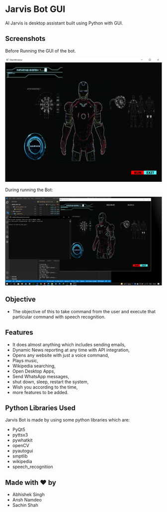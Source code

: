 # Jarvis Bot GUI

AI Jarvis is desktop assistant built using Python with GUI.

## Screenshots

Before Running the GUI of the bot.

![Jarvis Bot](https://github.com/imsachinshah/jarvis_bot_gui/blob/main/Screenshorts/jarvis_bot_ss.png)

During running the Bot:

![Jarvis Bot](https://github.com/imsachinshah/jarvis_bot_gui/blob/main/Screenshorts/running_ss.png)

## Objective

- The objective of this to take command from the user and execute that particular command with speech recognition.

## Features 

- It does almost anything which includes sending emails,
- Dynamic News reporting at any time with API integration,
- Opens any website with just a voice command,
- Plays music,
- Wikipedia searching,
- Open Desktop Apps,
- Send WhatsApp messages,
- shut down, sleep, restart the system,
- Wish you according to the time, 
- more features to be added.

## Python Libraries Used

Jarvis Bot is made by using some python libraries which are:

- PyQt5
- pyttsx3
- pywhatkit
- openCV
- pyautogui
- smptlib
- wikipedia
- speech_recognition

## Made with ❤ by 

- Abhishek Singh
- Ansh Namdeo
- Sachin Shah

